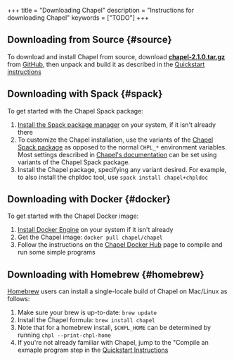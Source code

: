 +++
title = "Downloading Chapel"
description = "Instructions for downloading Chapel"
keywords = ["TODO"]
+++

## Downloading from Source {#source}

To download and install Chapel from source, download **[chapel-2.1.0.tar.gz](https://github.com/chapel-lang/chapel/releases/download/2.1.0/chapel-2.1.0.tar.gz)** from [GitHub](https://github.com/chapel-lang/chapel/releases/tag/2.1.0), then unpack and build it as described in the [Quickstart instructions](https://chapel-lang.org/docs/usingchapel/QUICKSTART.html)


## Downloading with Spack {#spack}

To get started with the Chapel Spack package:

1. [Install the Spack package manager](https://spack.readthedocs.io/en/latest/getting_started.html#installation) on your system, if it isn't already there
2. To customize the Chapel installation, use the variants of the [Chapel Spack package](https://packages.spack.io/package.html?name=chapel) as opposed to the normal `CHPL_*` environment variables. Most settings described in [Chapel's documentation](https://chapel-lang.org/docs/usingchapel/chplenv.html#setting-up-your-environment-for-chapel) can be set using variants of the Chapel Spack package.
3. Install the Chapel package, specifying any variant desired. For example, to also install the chpldoc tool, use `spack install chapel+chpldoc`


## Downloading with Docker {#docker}

To get started with the Chapel Docker image:

1. [Install Docker Engine](https://docs.docker.com/engine/install) on your system if it isn't already
2. Get the Chapel image: `docker pull chapel/chapel`
3. Follow the instructions on the [Chapel Docker Hub](https://hub.docker.com/r/chapel/chapel/) page to compile and run some simple programs

## Downloading with Homebrew {#homebrew}

[Homebrew](http://brew.sh/) users can install a single-locale build of Chapel on Mac/Linux as follows:

1. Make sure your brew is up-to-date: `brew update`
2. Install the Chapel formula: `brew install chapel`
3. Note that for a homebrew install, `$CHPL_HOME` can be determined by running `chpl --print-chpl-home`
4. If you're not already familiar with Chapel, jump to the "Compile an exmaple program step in the [Quickstart Instructions](https://chapel-lang.org/docs/usingchapel/QUICKSTART.html)
